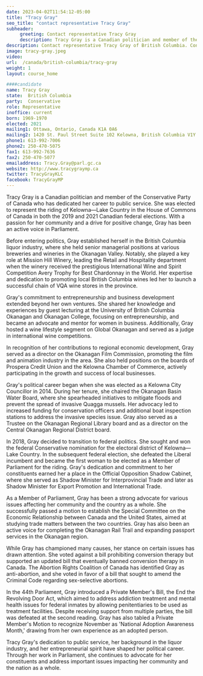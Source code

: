 ```yaml
---
date: 2023-04-02T11:54:12-05:00
title: "Tracy Gray"
seo_title: "contact representative Tracy Gray"
subheader:
     greeting: Contact representative Tracy Gray
     description: Tracy Gray is a Canadian politician and member of the Conservative Party of Canada who has dedicated her career to public service. She was elected to represent the riding of Kelowna—Lake Country in the House of Commons of Canada in both the 2019 and 2021 Canadian federal elections. With a passion for her community and a drive for positive change, Gray has been an active voice in Parliament.
description: Contact representative Tracy Gray of British Columbia. Contact information for Tracy Gray includes email address, phone number, and mailing address.
image: tracy-gray.jpeg
video:
url:  /canada/british-columbia/tracy-gray
weight: 1
layout: course_home

####candidate
name: Tracy Gray
state:	British Columbia
party:	Conservative
role: Representative
inoffice: current
born: 1969-1970
elected: 2021
mailing1: Ottawa, Ontario, Canada K1A 0A6
mailing2: 1420 St. Paul Street Suite 102 Kelowna, British Columbia V1Y 2E6
phone1: 613-992-7006
phone2: 250-470-5075
fax1: 613-992-7636
fax2: 250-470-5077
emailaddress: Tracy.Gray@parl.gc.ca
website: http://www.tracygraymp.ca
twitter: TracyGrayKLC
facebook: TracyGrayMP
---
```


Tracy Gray is a Canadian politician and member of the Conservative Party of Canada who has dedicated her career to public service. She was elected to represent the riding of Kelowna—Lake Country in the House of Commons of Canada in both the 2019 and 2021 Canadian federal elections. With a passion for her community and a drive for positive change, Gray has been an active voice in Parliament.

Before entering politics, Gray established herself in the British Columbia liquor industry, where she held senior managerial positions at various breweries and wineries in the Okanagan Valley. Notably, she played a key role at Mission Hill Winery, leading the Retail and Hospitality department when the winery received the prestigious International Wine and Spirit Competition Avery Trophy for Best Chardonnay in the World. Her expertise and dedication to promoting local British Columbia wines led her to launch a successful chain of VQA wine stores in the province.

Gray's commitment to entrepreneurship and business development extended beyond her own ventures. She shared her knowledge and experiences by guest lecturing at the University of British Columbia Okanagan and Okanagan College, focusing on entrepreneurship, and became an advocate and mentor for women in business. Additionally, Gray hosted a wine lifestyle segment on Global Okanagan and served as a judge in international wine competitions.

In recognition of her contributions to regional economic development, Gray served as a director on the Okanagan Film Commission, promoting the film and animation industry in the area. She also held positions on the boards of Prospera Credit Union and the Kelowna Chamber of Commerce, actively participating in the growth and success of local businesses.

Gray's political career began when she was elected as a Kelowna City Councillor in 2014. During her tenure, she chaired the Okanagan Basin Water Board, where she spearheaded initiatives to mitigate floods and prevent the spread of invasive Quagga mussels. Her advocacy led to increased funding for conservation officers and additional boat inspection stations to address the invasive species issue. Gray also served as a Trustee on the Okanagan Regional Library board and as a director on the Central Okanagan Regional District board.

In 2018, Gray decided to transition to federal politics. She sought and won the federal Conservative nomination for the electoral district of Kelowna—Lake Country. In the subsequent federal election, she defeated the Liberal incumbent and became the first woman to be elected as a Member of Parliament for the riding. Gray's dedication and commitment to her constituents earned her a place in the Official Opposition Shadow Cabinet, where she served as Shadow Minister for Interprovincial Trade and later as Shadow Minister for Export Promotion and International Trade.

As a Member of Parliament, Gray has been a strong advocate for various issues affecting her community and the country as a whole. She successfully passed a motion to establish the Special Committee on the Economic Relationship between Canada and the United States, aimed at studying trade matters between the two countries. Gray has also been an active voice for completing the Okanagan Rail Trail and expanding passport services in the Okanagan region.

While Gray has championed many causes, her stance on certain issues has drawn attention. She voted against a bill prohibiting conversion therapy but supported an updated bill that eventually banned conversion therapy in Canada. The Abortion Rights Coalition of Canada has identified Gray as anti-abortion, and she voted in favor of a bill that sought to amend the Criminal Code regarding sex-selective abortions.

In the 44th Parliament, Gray introduced a Private Member's Bill, the End the Revolving Door Act, which aimed to address addiction treatment and mental health issues for federal inmates by allowing penitentiaries to be used as treatment facilities. Despite receiving support from multiple parties, the bill was defeated at the second reading. Gray has also tabled a Private Member's Motion to recognize November as 'National Adoption Awareness Month,' drawing from her own experience as an adopted person.

Tracy Gray's dedication to public service, her background in the liquor industry, and her entrepreneurial spirit have shaped her political career. Through her work in Parliament, she continues to advocate for her constituents and address important issues impacting her community and the nation as a whole.
